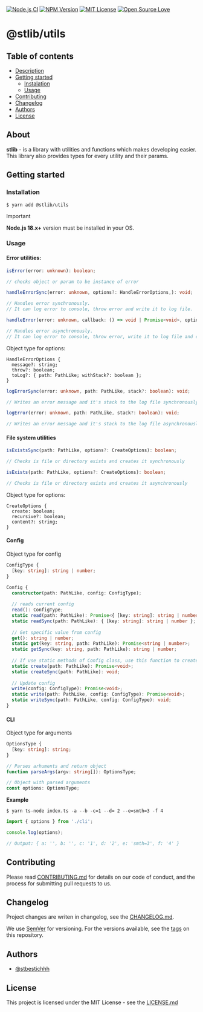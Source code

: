 [![Node.js CI](https://github.com/stbestichhh/stlib-utils/actions/workflows/node.js.yml/badge.svg)](https://github.com/stbestichhh/stlib-utils/actions/workflows/node.js.yml)
[![NPM Version](https://img.shields.io/npm/v/@stlib/utils)](https://www.npmjs.com/package/@stlib/utils)
[![MIT License](https://img.shields.io/badge/License-MIT-green.svg)](LICENSE)
[![Open Source Love](https://badges.frapsoft.com/os/v1/open-source.svg?v=103)](https://github.com/ellerbrock/open-source-badges/)

# @stlib/utils

## Table of contents

* [Description](#about)
* [Getting started](#getting-started)
  * [Instalation](#installation)
  * [Usage](#usage)
* [Contributing](#contributing)
* [Changelog](#changelog)
* [Authors](#authors)
* [License](#license)

## About

**stlib** - is a library with utilities and functions which makes developing easier. This library
also provides types for every utility and their params.

## Getting started

### Installation

```shell
$ yarn add @stlib/utils
```

> [!IMPORTANT]
> **Node.js 18.x+** version must be installed in your OS.

### Usage

#### Error utilities:
```TypeScript
isError(error: unknown): boolean;

// checks object or param to be instance of error
```

```TypeScript
handleErrorSync(error: unknown, options?: HandleErrorOptions,): void;

// Handles error synchronously.
// It can log error to console, throw error and write it to log file.
```

```TypeScript
handleError(error: unknown, callback: () => void | Promise<void>, options?: HandleErrorOptions,): Promise<void>;

// Handles error asynchronously.
// It can log error to console, throw error, write it to log file and calls a callback before error will be thrown.
```

Object type for options:
```
HandleErrorOptions {
  message?: string;
  throw?: boolean;
  toLog?: { path: PathLike; withStack?: boolean }; 
}
```

```TypeScript
logErrorSync(error: unknown, path: PathLike, stack?: boolean): void;

// Writes an error message and it's stack to the log file synchronously
```

```TypeScript
logError(error: unknown, path: PathLike, stack?: boolean): void;

// Writes an error message and it's stack to the log file asynchronously
```

#### File system utilities

```TypeScript
isExistsSync(path: PathLike, options?: CreateOptions): boolean;

// Checks is file or directory exists and creates it synchronously
```

```TypeScript
isExists(path: PathLike, options?: CreateOptions): boolean;

// Checks is file or directory exists and creates it asynchronously
```

Object type for options:
```
CreateOptions {
  create: boolean;
  recursive?: boolean;
  content?: string;
}
```

#### Config
Object type for config

```TypeScript
ConfigType {
  [key: string]: string | number;
}
```

```TypeScript
Config {
  constructor(path: PathLike, config: ConfigType);
  
  // reads current config
  read(): ConfigType;
  static read(path: PathLike): Promise<{ [key: string]: string | number }>;  
  static readSync(path: PathLike): { [key: string]: string | number };
  
  // Get specific value from config
  get(): string | number;
  static get(key: string, path: PathLike): Promise<string | number>;
  static getSync(key: string, path: PathLike): string | number;
  
  // If use static methods of Config class, use this function to create config before other operations
  static create(path: PathLike): Promise<void>;
  static createSync(path: PathLike): void;
  
  // Update config
  write(config: ConfigType): Promise<void>;
  static write(path: PathLike, config: ConfigType): Promise<void>;
  static writeSync(path: PathLike, config: ConfigType): void;
}

```

#### CLI
Object type for arguments

```TypeScript
OptionsType {
  [key: string]: string;
}
```

```TypeScript
// Parses arhuments and return object
function parseArgs(argv: string[]): OptionsType;

// Object with parsed arguments
const options: OptionsType;
```

**Example**
```shell
$ yarn ts-node index.ts -a --b -c=1 --d= 2 --e=smth=3 -f 4
```

```TypeScript
import { options } from './cli';

console.log(options);

// Output: { a: '', b: '', c: '1', d: '2', e: 'smth=3', f: '4' }
```

## Contributing

Please read [CONTRIBUTING.md](CONTRIBUTING.md) for details on our code of conduct, and the process for submitting pull requests to us.

## Changelog

Project changes are writen in changelog, see the [CHANGELOG.md](CHANGELOG.md).

We use [SemVer](https://semver.org/) for versioning.
For the versions available, see the [tags](https://github.com/stbestichhh/stlib-utils/tags) on this repository.

## Authors

- [@stbestichhh](https://www.github.com/stbestichhh)

## License

This project is licensed under the MIT License - see the [LICENSE.md](LICENSE)
